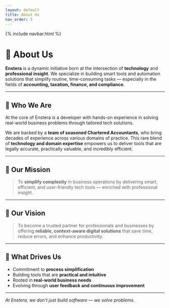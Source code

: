 ```yaml
---
layout: default
title: About Us
nav_order: 3
---
```

{% include navbar.html %}

# 👥 About Us

**Enstera** is a dynamic initiative born at the intersection of **technology** and **professional insight**. We specialize in building smart tools and automation solutions that simplify routine, time-consuming tasks — especially in the fields of **accounting, taxation, finance, and compliance**.

---

## 🧠 Who We Are

At the core of Enstera is a developer with hands-on experience in solving real-world business problems through tailored tech solutions.

We are backed by a **team of seasoned Chartered Accountants**, who bring decades of experience across various domains of practice. This rare blend of **technology and domain expertise** empowers us to deliver tools that are legally accurate, practically valuable, and incredibly efficient.

---

## 🎯 Our Mission

> To **simplify complexity** in business operations by delivering smart, efficient, and user-friendly tech tools — enriched with professional insight.

---

## 🌟 Our Vision

> To become a trusted partner for professionals and businesses by offering **reliable, context-aware digital solutions** that save time, reduce errors, and enhance productivity.

---

## 💼 What Drives Us

- Commitment to **process simplification**  
- Building tools that are **practical and intuitive**  
- Rooted in **real-world business needs**  
- Evolving through **user feedback and continuous improvement**

---

*At Enstera, we don’t just build software — we solve problems.*
